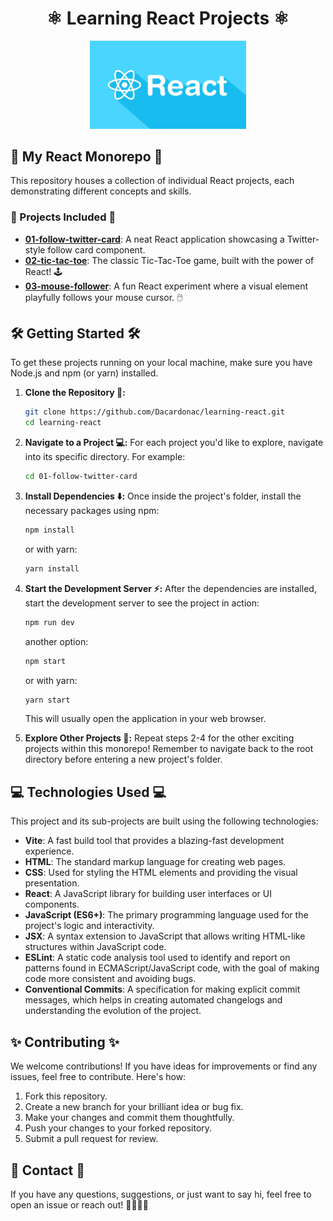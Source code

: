 <div align="center">
  <h1>⚛️ Learning React Projects ⚛️</h1>
  <img src="./assets/react.webp" alt="React Logo" width="250">
</div>

## 📂 My React Monorepo 📂

This repository houses a collection of individual React projects, each demonstrating different concepts and skills.

### 🚀 Projects Included 🚀

* **<ins>01-follow-twitter-card</ins>**: A neat React application showcasing a Twitter-style follow card component.
* **<ins>02-tic-tac-toe</ins>**: The classic Tic-Tac-Toe game, built with the power of React! 🕹️
* **<ins>03-mouse-follower</ins>**: A fun React experiment where a visual element playfully follows your mouse cursor. 🖱️

## 🛠️ Getting Started 🛠️

To get these projects running on your local machine, make sure you have Node.js and npm (or yarn) installed.

1.  **Clone the Repository 📲:**
    ```bash
    git clone https://github.com/Dacardonac/learning-react.git
    cd learning-react
    ```

2.  **Navigate to a Project 💻:**
    For each project you'd like to explore, navigate into its specific directory. For example:
    ```bash
    cd 01-follow-twitter-card
    ```

3.  **Install Dependencies ⬇️:**
    Once inside the project's folder, install the necessary packages using npm:
    ```bash
    npm install
    ```
    or with yarn:
    ```bash
    yarn install
    ```

4.  **Start the Development Server ⚡:**
    After the dependencies are installed, start the development server to see the project in action:
    ```bash
    npm run dev
    ```
    another option:
    ```bash
    npm start
    ```
    or with yarn:
    ```bash
    yarn start
    ```
    This will usually open the application in your web browser.

5.  **Explore Other Projects 📂:**
    Repeat steps 2-4 for the other exciting projects within this monorepo! Remember to navigate back to the root directory before entering a new project's folder.

## 💻 Technologies Used 💻

This project and its sub-projects are built using the following technologies:

* **Vite**: A fast build tool that provides a blazing-fast development experience.
* **HTML**: The standard markup language for creating web pages.
* **CSS**: Used for styling the HTML elements and providing the visual presentation.
* **React**: A JavaScript library for building user interfaces or UI components.
* **JavaScript (ES6+)**: The primary programming language used for the project's logic and interactivity.
* **JSX**: A syntax extension to JavaScript that allows writing HTML-like structures within JavaScript code.
* **ESLint**: A static code analysis tool used to identify and report on patterns found in ECMAScript/JavaScript code, with the goal of making code more consistent and avoiding bugs.
* **Conventional Commits**: A specification for making explicit commit messages, which helps in creating automated changelogs and understanding the evolution of the project.

## ✨ Contributing ✨

We welcome contributions! If you have ideas for improvements or find any issues, feel free to contribute. Here's how:

1.  Fork this repository.
2.  Create a new branch for your brilliant idea or bug fix.
3.  Make your changes and commit them thoughtfully.
4.  Push your changes to your forked repository.
5.  Submit a pull request for review.

## 📧 Contact 📧

If you have any questions, suggestions, or just want to say hi, feel free to open an issue or reach out! 🫱🏾‍🫲🏼
